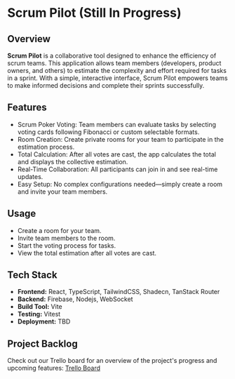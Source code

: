 # Scrum Pilot (Still In Progress)

## Overview

**Scrum Pilot** is a collaborative tool designed to enhance the efficiency of scrum teams. This application allows team members (developers, product owners, and others) to estimate the complexity and effort required for tasks in a sprint. With a simple, interactive interface, Scrum Pilot empowers teams to make informed decisions and complete their sprints successfully.

## Features

- Scrum Poker Voting: Team members can evaluate tasks by selecting voting cards following Fibonacci or custom selectable formats.
- Room Creation: Create private rooms for your team to participate in the estimation process.
- Total Calculation: After all votes are cast, the app calculates the total and displays the collective estimation.
- Real-Time Collaboration: All participants can join in and see real-time updates.
- Easy Setup: No complex configurations needed—simply create a room and invite your team members.

## Usage

- Create a room for your team.
- Invite team members to the room.
- Start the voting process for tasks.
- View the total estimation after all votes are cast.

## Tech Stack

- **Frontend:** React, TypeScript, TailwindCSS, Shadecn, TanStack Router
- **Backend:** Firebase, Nodejs, WebSocket
- **Build Tool:** Vite
- **Testing:** Vitest
- **Deployment:** TBD

## Project Backlog

Check out our Trello board for an overview of the project's progress and upcoming features: [Trello Board](https://trello.com/b/jii6OPvb/scrum-pilot)
